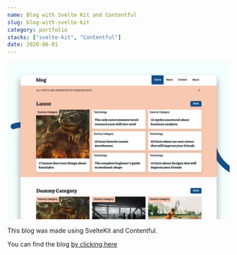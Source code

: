 ```yaml
---
name: Blog with Svelte Kit and Contentful
slug: blog-with-svelte-kit
category: portfolio
stacks: ["svelte-kit", "Contentful"]
date: 2020-06-01
---
```

![](./images/blogwithsvelteandcontentful.png)

This blog was made using SvelteKit and Contentful.

You can find the blog [by clicking here](https://blog-with-svelte.vercel.app/)

